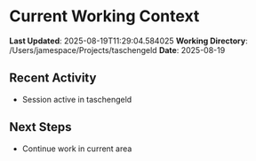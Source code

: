 # Current Working Context

**Last Updated**: 2025-08-19T11:29:04.584025
**Working Directory**: /Users/jamespace/Projects/taschengeld
**Date**: 2025-08-19

## Recent Activity
- Session active in taschengeld

## Next Steps
- Continue work in current area
